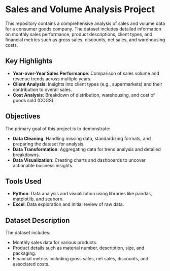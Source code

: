 # Sales and Volume Analysis Project

This repository contains a comprehensive analysis of sales and volume data for a consumer goods company. The dataset includes detailed information on monthly sales performance, product descriptions, client types, and financial metrics such as gross sales, discounts, net sales, and warehousing costs.

## Key Highlights
- **Year-over-Year Sales Performance**: Comparison of sales volume and revenue trends across multiple years.
- **Client Analysis**: Insights into client types (e.g., supermarkets) and their contribution to overall sales.
- **Cost Analysis**: Breakdown of distribution, warehousing, and cost of goods sold (COGS).

## Objectives
The primary goal of this project is to demonstrate:
- **Data Cleaning**: Handling missing data, standardizing formats, and preparing the dataset for analysis.
- **Data Transformation**: Aggregating data for trend analysis and detailed breakdowns.
- **Data Visualization**: Creating charts and dashboards to uncover actionable business insights.

## Tools Used
- **Python**: Data analysis and visualization using libraries like pandas, matplotlib, and seaborn.
- **Excel**: Data exploration and initial review of raw data.

## Dataset Description
The dataset includes:
- Monthly sales data for various products.
- Product details such as material number, description, size, and packaging.
- Financial metrics including gross sales, net sales, discounts, and associated costs.
